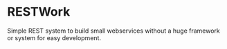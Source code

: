RESTWork
========

Simple REST system to build small webservices without a huge framework or system for easy development.